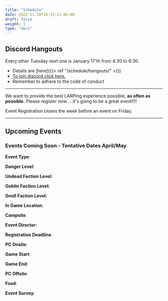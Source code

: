 ```yaml
---
title: "Schedule"
date: 2022-11-10T10:33:21-05:00
draft: false
weight: 1
type: "docs"
---
```


## Discord Hangouts

Every other Tuesday next one is January 17'th from 4:30 to 6:30. 

- Details are [here]({{< ref "/schedule/hangouts/" >}}) 
- [To join discord click here.](https://discord.gg/FdrqscEG ) 
- Remember to adhere to the code of conduct 

---

We want to provide the best LARPing experience possible, **as often as possible.**  Please register now.... It's going to be a great event!!!!

Event Registration closes the week before an event on Friday.

------

## Upcoming Events

### Events Coming Soon - Tentative Dates April/May

**Event Type**:

**Danger Level**:

**Undead Faction Level:**

**Goblin Faction Level:**

**Gnoll Faction Level:**

**In Game Location**: 

**Campsite**:

**Event Director**: 

**Registration Deadline**: 

**PC Onsite**:  

**Game Start**: 

**Game End**: 

**PC Offsite**:  

**Food**:  

**Event Survey**: 

